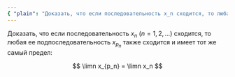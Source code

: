 ```yaml
---
{ "plain": "Доказать, что если последовательность x_n сходится, то любая ее подпоследовательность x_pn также сходится и имеет тот же предел." }
---
```


Доказать, что если последовательность $x_n \ (n=1,2,\ldots)$ сходится, то любая ее подпоследовательность $x_{p_n}$ также сходится и имеет тот же самый предел:

$$ \limn x_{p_n} = \limn x_n $$